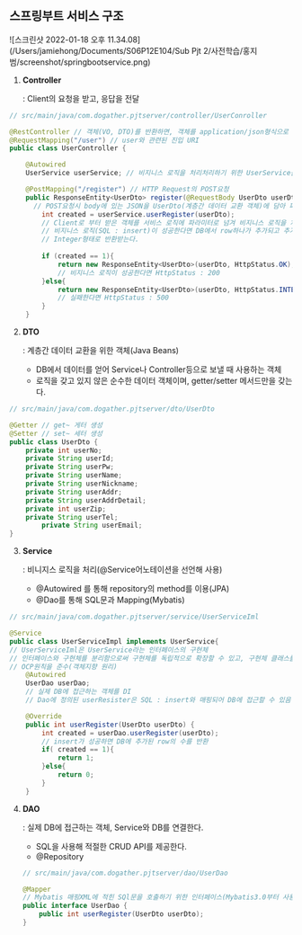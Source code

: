 ## 스프링부트 서비스 구조 

![스크린샷 2022-01-18 오후 11.34.08](/Users/jamiehong/Documents/S06P12E104/Sub Pjt 2/사전학습/홍지범/screenshot/springbootservice.png)

1. **Controller**

   : Client의 요청을 받고, 응답을 전달

```java
// src/main/java/com.dogather.pjtserver/controller/UserConroller

@RestController // 객체(VO, DTO)를 반환하면, 객체를 application/json형식으로 HTTP ResponseBody에 넣어준다.
@RequestMapping("/user") // user와 관련된 진입 URI
public class UserController {

    @Autowired
    UserService userService; // 비지니스 로직을 처리처리하기 위한 UserService를 DI(IoC컨테이너에서 자동 주입)

    @PostMapping("/register") // HTTP Request의 POST요청
    public ResponseEntity<UserDto> register(@RequestBody UserDto userDto){
      // POST요청시 body에 있는 JSON을 UserDto(계층간 데이터 교환 객체)에 담아 파라미터로 넣어준다.
        int created = userService.userRegister(userDto);
      	// Client로 부터 받은 객체를 서비스 로직에 파라미터로 넘겨 비지니스 로직을 처리한다.
      	// 비지니스 로직(SQL : insert)이 성공한다면 DB에서 row하나가 추가되고 추가된 row의 갯수가 반환되기 때문에
      	// Integer형태로 반환받는다.
        
        if (created == 1){
            return new ResponseEntity<UserDto>(userDto, HttpStatus.OK);
          	// 비지니스 로직이 성공한다면 HttpStatus : 200
        }else{
            return new ResponseEntity<UserDto>(userDto, HttpStatus.INTERNAL_SERVER_ERROR);
          	// 실패한다면 HttpStatus : 500
        }
    }
```



2. **DTO**

   : 계층간 데이터 교환을 위한 객체(Java Beans)

   - DB에서 데이터를 얻어 Service나  Controller등으로 보낼 때 사용하는 객체
   - 로직을 갖고 있지 않은 순수한 데이터 객체이며, getter/setter 메서드만을 갖는다.

```java
// src/main/java/com.dogather.pjtserver/dto/UserDto

@Getter // get~ 게터 생성
@Setter // set~ 세터 생성
public class UserDto {
    private int userNo;
    private String userId;
    private String userPw;
    private String userName;
    private String userNickname;
    private String userAddr;
    private String userAddrDetail;
    private int userZip;
    private String userTel;
		private String userEmail;
}
```



3. **Service**

   : 비니지스 로직을 처리(@Service어노테이션을 선언해 사용)

   - @Autowired  를 통해 repository의 method를 이용(JPA)
   - @Dao를 통해 SQL문과 Mapping(Mybatis)

```java
// src/main/java/com.dogather.pjtserver/service/UserServiceIml

@Service
public class UserServiceImpl implements UserService{
// UserServiceIml은 UserService라는 인터페이스의 구현체
// 인터페이스와 구현체를 분리함으로써 구현체를 독립적으로 확장할 수 있고, 구현체 클래스를 변경, 확장해도 코드에 영향을 줄임
// OCP원칙을 준수(객체지향 원리)
    @Autowired
    UserDao userDao;
  	// 실제 DB에 접근하는 객체를 DI
  	// Dao에 정의된 userResister은 SQL : insert와 매핑되어 DB에 접근할 수 있음

    @Override
    public int userRegister(UserDto userDto) {
        int created = userDao.userRegister(userDto);
      	// insert가 성공하면 DB에 추가된 row의 수를 반환
        if( created == 1){
            return 1;
        }else{
            return 0;
        }
    }
```



4. **DAO**

   : 실제 DB에 접근하는 객체, Service와 DB를 연결한다.

   - SQL을 사용해 적절한 CRUD API를 제공한다.
   - @Repository

   ```java
   // src/main/java/com.dogather.pjtserver/dao/UserDao
   
   @Mapper
   // Mybatis 매핑XML에 적힌 SQl문을 호출하기 위한 인터페이스(Mybatis3.0부터 사용 가능)
   public interface UserDao {
       public int userRegister(UserDto userDto);
   }
   ```

   